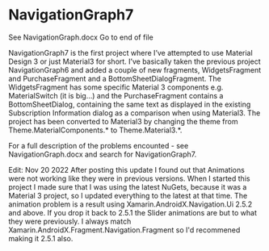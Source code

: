 # NavigationGraph7
See NavigationGraph.docx
Go to end of file

NavigationGraph7 is the first project where I’ve attempted to use Material Design 3 or just Material3 for short. I’ve basically taken the previous project NavigationGraph6 and added a couple of new fragments, WidgetsFragment and PurchaseFragment and a BottomSheetDialogFragment. The WidgetsFragment has some specific Material 3 components e.g. MaterialSwitch (it is big…) and the PurchaseFragment contains a BottomSheetDialog, containing the same text as displayed in the existing Subscription Information dialog as a comparison when using Material3. The project has been converted to Material3 by changing the theme from  Theme.MaterialComponents.* to Theme.Material3.*.

For a full description of the problems encounted - see NavigationGraph.docx and search for NavigationGraph7.

Edit: Nov 20 2022
After posting this update I found out that Animations were not working like they were in previous versions. When I started this project I made sure that I was using the latest NuGets, because it was a Material 3 project, so I updated everything to the latest at that time. The animation problem is a result using Xamarin.AndroidX.Navigation.Ui 2.5.2 and above. If you drop it back to 2.5.1 the Slider animations are but to what they were previously. I always match Xamarin.AndroidX.Fragment.Navigation.Fragment so I'd recommened making it 2.5.1 also.
